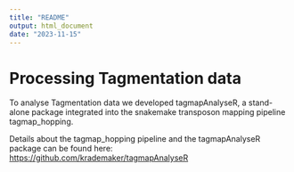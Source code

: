 ```yaml
---
title: "README"
output: html_document
date: "2023-11-15"
---
```


# Processing Tagmentation data

To analyse Tagmentation data we developed tagmapAnalyseR, a stand-alone package integrated into the snakemake transposon mapping pipeline tagmap_hopping.

Details about the tagmap_hopping pipeline and the tagmapAnalyseR package can be found here: https://github.com/krademaker/tagmapAnalyseR
